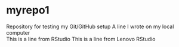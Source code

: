 # myrepo1
Repository for testing my Git/GitHub setup
A line I wrote on my local computer  
This is a line from RStudio
This is a line from Lenovo RStudio
